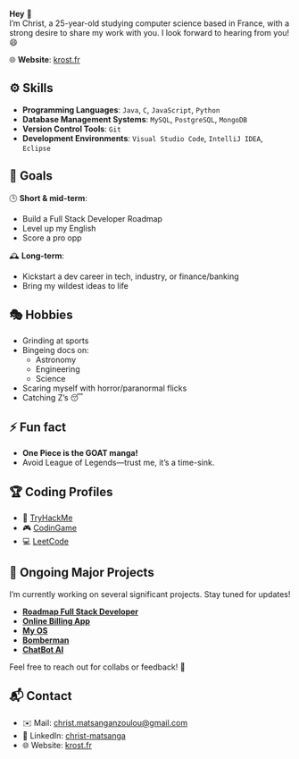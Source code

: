 **Hey** 👋  
I’m Christ, a 25-year-old studying computer science based in France, with a strong desire to share my work with you. I look forward to hearing from you! 😄

🌐 **Website**: [krost.fr](https://krost.fr/)

## ⚙️ Skills

- **Programming Languages**: `Java`, `C`, `JavaScript`, `Python`
- **Database Management Systems**: `MySQL`, `PostgreSQL`, `MongoDB`
- **Version Control Tools**: `Git`
- **Development Environments**: `Visual Studio Code`, `IntelliJ IDEA`, `Eclipse`

## 🎯 Goals

🕒 **Short & mid-term**:  
  * Build a Full Stack Developer Roadmap  
  * Level up my English  
  * Score a pro opp  

🕰️ **Long-term**:  
  * Kickstart a dev career in tech, industry, or finance/banking  
  * Bring my wildest ideas to life  

## 🎭 Hobbies

- Grinding at sports  
- Bingeing docs on:  
  - Astronomy  
  - Engineering  
  - Science  
- Scaring myself with horror/paranormal flicks  
- Catching Z’s 😴  

## ⚡ Fun fact

- **One Piece is the GOAT manga!**  
- Avoid League of Legends—trust me, it’s a time-sink.  

## 🏆 Coding Profiles

- 🔐 [TryHackMe](https://tryhackme.com/r/p/christ.matsangan)  
- 🎮 [CodinGame](https://www.codingame.com/profile/5daf8e1c97f1a02c8711213a20768aa13142446)  
- 💻 [LeetCode](https://leetcode.com/u/Krost-t/)

## 🚀 Ongoing Major Projects

I’m currently working on several significant projects. Stay tuned for updates!  
- **[Roadmap Full Stack Developer](https://github.com/Krost-t/my-full-stack-roadmap)**  
- **[Online Billing App](https://github.com/Krost-t/Online-Billing)**  
- **[My OS](https://github.com/Krost-t/krost-os)**  
- **[Bomberman](https://github.com/Krost-t/bomberman)**  
- **[ChatBot AI](https://github.com/Krost-t/chatbot-AI)**  

Feel free to reach out for collabs or feedback! 🚀

## 📬 Contact

- ✉️ Mail: [christ.matsanganzoulou@gmail.com](mailto:christ.matsanganzoulou@gmail.com)  
- 🔗 LinkedIn: [christ-matsanga](https://www.linkedin.com/in/christ-matsanga-755a59303/)  
- 🌐 Website: [krost.fr](https://krost.fr/)
